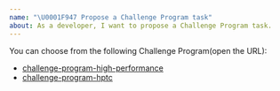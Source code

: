 ```yaml
---
name: "\U0001F947 Propose a Challenge Program task"
about: As a developer, I want to propose a Challenge Program task.
---
```


You can choose from the following Challenge Program(open the URL):

- [challenge-program-high-performance](https://github.com/tikv/pd/issues/new?labels=challenge-program%2Chigh-performance&template=challenge-program-high-performance.md)
- [challenge-program-hptc](https://github.com/tikv/pd/issues/new?labels=challenge-program%2Chptc&template=challenge-program-hptc.md)